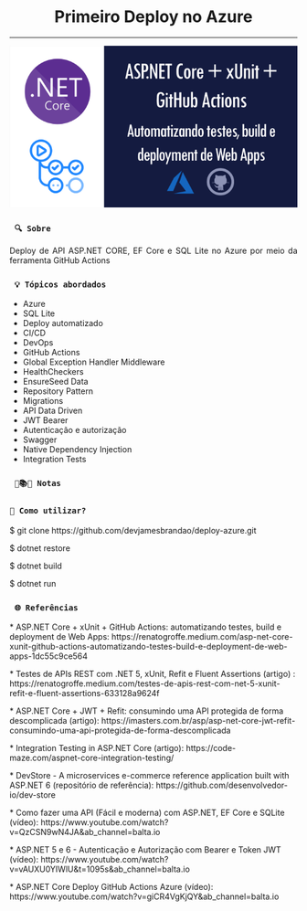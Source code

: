 <h1 align="center"><strong>Primeiro Deploy no Azure</strong></h1>

<hr/>

<p align="center">
    <img src="/src/img/capa.png" alt="Descrição do Deploy" title="Descrição do Deploy">
</p> 

### ` 🔍 Sobre`

<p align="justify">Deploy de API ASP.NET CORE, EF Core e SQL Lite no Azure por meio da ferramenta GitHub Actions</p>

### ` 💡 Tópicos abordados`
* Azure
* SQL Lite
* Deploy automatizado
* CI/CD
* DevOps
* GitHub Actions
* Global Exception Handler Middleware
* HealthCheckers
* EnsureSeed Data
* Repository Pattern
* Migrations
* API Data Driven
* JWT Bearer
* Autenticação e autorização
* Swagger
* Native Dependency Injection
* Integration Tests

### ` 📖📚📜 Notas`

### `🔎 Como utilizar?`

<p>$ git clone https://github.com/devjamesbrandao/deploy-azure.git</p>

<p>$ dotnet restore</p>

<p>$ dotnet build</p>

<p>$ dotnet run</p>

### ` 🌐 Referências`

<p>* ASP.NET Core + xUnit + GitHub Actions: automatizando testes, build e deployment de Web Apps: https://renatogroffe.medium.com/asp-net-core-xunit-github-actions-automatizando-testes-build-e-deployment-de-web-apps-1dc55c9ce564</p>

<p>* Testes de APIs REST com .NET 5, xUnit, Refit e Fluent Assertions (artigo) : https://renatogroffe.medium.com/testes-de-apis-rest-com-net-5-xunit-refit-e-fluent-assertions-633128a9624f</p>

<p>* ASP.NET Core + JWT + Refit: consumindo uma API protegida de forma descomplicada (artigo): https://imasters.com.br/asp/asp-net-core-jwt-refit-consumindo-uma-api-protegida-de-forma-descomplicada</p>

<p>* Integration Testing in ASP.NET Core (artigo): https://code-maze.com/aspnet-core-integration-testing/</p>

<p>* DevStore - A microservices e-commerce reference application built with ASP.NET 6 (repositório de referência): https://github.com/desenvolvedor-io/dev-store</p>

<p>* Como fazer uma API (Fácil e moderna) com ASP.NET, EF Core e SQLite (vídeo): https://www.youtube.com/watch?v=QzCSN9wN4JA&ab_channel=balta.io</p>

<p>* ASP.NET 5 e 6 - Autenticação e Autorização com Bearer e Token JWT (vídeo): https://www.youtube.com/watch?v=vAUXU0YIWlU&t=1095s&ab_channel=balta.io</p>

<p>* ASP.NET Core Deploy GitHub Actions Azure (vídeo): https://www.youtube.com/watch?v=giCR4VgKjQY&ab_channel=balta.io</p>